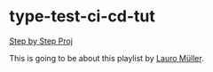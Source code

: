 # type-test-ci-cd-tut

[Step by Step Proj](https://type-test-ci-cd-tut.netlify.app/)

This is going to be about this playlist by [Lauro Müller](https://youtube.com/playlist?list=PLErltg_iwfVfdpfHegkriP1HFY7TQALZi).

